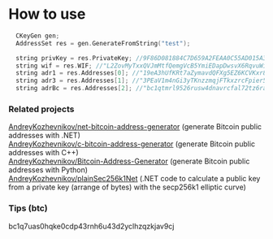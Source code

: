 # How to use
```c
  CKeyGen gen;
  AddressSet res = gen.GenerateFromString("test");

  string privKey = res.PrivateKey; //9F86D081884C7D659A2FEAA0C55AD015A3BF4F1B2B0B822CD15D6C15B0F00A08
  string wif = res.WIF; //"L2ZovMyTxxQVJmMtfQemgVcB5YmiEDapDwsvX6RqvuWibgUNRiHz"
  string adr1 = res.Addresses[0]; //"19eA3hUfKRt7aZymavdQFXg5EZ6KCVKxr8"
  string adr3 = res.Addresses[1]; //"3PEaV1m4nGi3yTKnzzmqjFTkxzrcFpier5"
  string adrBc = res.Addresses[2]; //"bc1qtmrl9526rusw4dnavrcfal72tz6ram5lqzutru"

```


### Related projects

[AndreyKozhevnikov/net-bitcoin-address-generator](https://github.com/AndreyKozhevnikov/net-bitcoin-address-generator)  (generate Bitcoin public addresses with .NET)  
[AndreyKozhevnikov/c-bitcoin-address-generator](https://github.com/AndreyKozhevnikov/c-bitcoin-address-generator) (generate Bitcoin public addresses with C++)  
[AndreyKozhevnikov/Bitcoin-Address-Generator](https://github.com/AndreyKozhevnikov/Bitcoin-Address-Generator) (generate Bitcoin public addresses with Python)  
[AndreyKozhevnikov/plainSec256k1Net](https://github.com/AndreyKozhevnikov/plainSec256k1Net) (.NET code to calculate a public key from a private key (arrange of bytes) with the  secp256k1 elliptic curve)  

### Tips (btc)

bc1q7uas0hqke0cdp43rnh6u43d2yclhzqzkjav9cj


